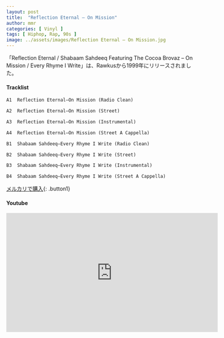```yaml
---
layout: post
title:  "Reflection Eternal – On Mission"
author: mmr
categories: [ Vinyl ]
tags: [ Hiphop, Rap, 90s ]
image: ../assets/images/Reflection Eternal – On Mission.jpg
---
```


「Reflection Eternal / Shabaam Sahdeeq Featuring The Cocoa Brovaz – On Mission / Every Rhyme I Write」は、Rawkusから1999年にリリースされました。

#### Tracklist
```md
A1  Reflection Eternal–On Mission (Radio Clean)

A2  Reflection Eternal–On Mission (Street)

A3  Reflection Eternal–On Mission (Instrumental)

A4  Reflection Eternal–On Mission (Street A Cappella)

B1  Shabaam Sahdeeq–Every Rhyme I Write (Radio Clean)

B2  Shabaam Sahdeeq–Every Rhyme I Write (Street)

B3  Shabaam Sahdeeq–Every Rhyme I Write (Instrumental)

B4  Shabaam Sahdeeq–Every Rhyme I Write (Street A Cappella)
```

[メルカリで購入](https://jp.mercari.com/item/m50321858391?afid=6142608987){: .button1}

#### Youtube
<iframe width="560" height="315" src="https://www.youtube.com/embed/C36HelvD90M?si=Imx0e71fH3xL2w8b" title="YouTube video player" frameborder="0" allow="accelerometer; autoplay; clipboard-write; encrypted-media; gyroscope; picture-in-picture; web-share" referrerpolicy="strict-origin-when-cross-origin" allowfullscreen></iframe>